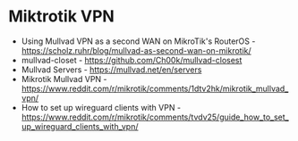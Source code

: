 # Miktrotik VPN

* Using Mullvad VPN as a second WAN on MikroTik's RouterOS - https://scholz.ruhr/blog/mullvad-as-second-wan-on-mikrotik/
* mullvad-closet - https://github.com/Ch00k/mullvad-closest
* Mullvad Servers - https://mullvad.net/en/servers
* Mikrotik Mullvad VPN - https://www.reddit.com/r/mikrotik/comments/1dtv2hk/mikrotik_mullvad_vpn/
* How to set up wireguard clients with VPN - https://www.reddit.com/r/mikrotik/comments/tvdv25/guide_how_to_set_up_wireguard_clients_with_vpn/